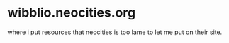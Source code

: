# wibblio.neocities.org
where i put resources that neocities is too lame to let me put on their site.
